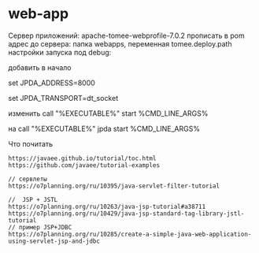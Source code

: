 # web-app

Сервер приложений: apache-tomee-webprofile-7.0.2
прописать в pom адрес до сервера: папка webapps, переменная tomee.deploy.path
 настройки запуска под debug:
 
 добавить в начало
 
 set JPDA_ADDRESS=8000
  
   set JPDA_TRANSPORT=dt_socket

 изменить
 call "%EXECUTABLE%" start %CMD_LINE_ARGS%
 
 на
 call "%EXECUTABLE%" jpda start %CMD_LINE_ARGS%



 Что почитать
 
    https://javaee.github.io/tutorial/toc.html
    https://github.com/javaee/tutorial-examples

    // сервлеты
    https://o7planning.org/ru/10395/java-servlet-filter-tutorial

    //  JSP + JSTL
    https://o7planning.org/ru/10263/java-jsp-tutorial#a38711
    https://o7planning.org/ru/10429/java-jsp-standard-tag-library-jstl-tutorial
    // пример JSP+JDBC
    https://o7planning.org/ru/10285/create-a-simple-java-web-application-using-servlet-jsp-and-jdbc